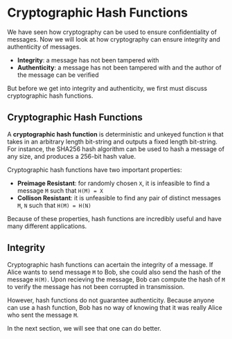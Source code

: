# Cryptographic Hash Functions

We have seen how cryptography can be used to ensure confidentiality of messages. Now we will look at how cryptography can ensure integrity and authenticity of messages.

- __Integrity__: a message has not been tampered with
- __Authenticity__: a message has not been tampered with and the author of the message can be verified

But before we get into integrity and authenticity, we first must discuss cryptographic hash functions.

## Cryptographic Hash Functions

A __cryptographic hash function__ is deterministic and unkeyed function `H` that takes in an arbitrary length bit-string and outputs a fixed length bit-string. For instance, the SHA256 hash algorithm can be used to hash a message of any size, and produces a 256-bit hash value.

Cryptographic hash functions have two important properties:

- __Preimage Resistant__: for randomly chosen `X`, it is infeasible to find a message `M` such that `H(M) = X`
- __Collison Resistant__: it is unfeasible to find any pair of distinct messages `M`, `N` such that `H(M) = H(N)`

Because of these properties, hash functions are incredibly useful and have many different applications.

## Integrity

Cryptographic hash functions can acertain the integrity of a message. If Alice wants to send message `M` to Bob, she could also send the hash of the message `H(M)`. Upon recieving the message, Bob can compute the hash of `M` to verify the message has not been corrupted in transmission.

However, hash functions do not guarantee authenticity. Because anyone can use a hash function, Bob has no way of knowing that it was really Alice who sent the message `M`.

In the next section, we will see that one can do better.